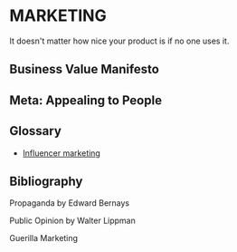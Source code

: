 # MARKETING
It doesn't matter how nice your product is if no one uses it.

## Business Value Manifesto

## Meta: Appealing to People

## Glossary

* [Influencer marketing](https://www.reddit.com/r/startups/comments/7aap5u/influencer_marketing_summary_of_12_articles/)

## Bibliography

Propaganda by Edward Bernays

Public Opinion by Walter Lippman

Guerilla Marketing
